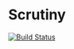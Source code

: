# Scrutiny

[![Build Status](https://travis-ci.org/quiksilv/scrutiny.svg?branch=master)](https://travis-ci.org/quiksilv/scrutiny)
